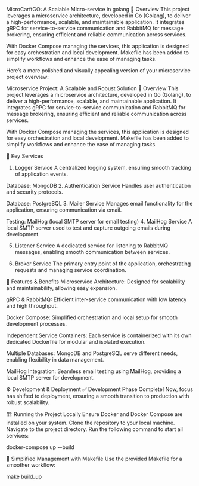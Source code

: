 MicroCarftGO: A Scalable Micro-service in golang 
🚀 Overview
This project leverages a microservice architecture, developed in Go (Golang), to deliver a high-performance, scalable, and maintainable application. It integrates gRPC for service-to-service communication and RabbitMQ for message brokering, ensuring efficient and reliable communication across services.

With Docker Compose managing the services, this application is designed for easy orchestration and local development. Makefile has been added to simplify workflows and enhance the ease of managing tasks.


Here’s a more polished and visually appealing version of your microservice project overview:

Microservice Project: A Scalable and Robust Solution
🚀 Overview
This project leverages a microservice architecture, developed in Go (Golang), to deliver a high-performance, scalable, and maintainable application. It integrates gRPC for service-to-service communication and RabbitMQ for message brokering, ensuring efficient and reliable communication across services.

With Docker Compose managing the services, this application is designed for easy orchestration and local development. Makefile has been added to simplify workflows and enhance the ease of managing tasks.

🧩 Key Services
1. Logger Service
A centralized logging system, ensuring smooth tracking of application events.

Database: MongoDB
2. Authentication Service
Handles user authentication and security protocols.

Database: PostgreSQL
3. Mailer Service
Manages email functionality for the application, ensuring communication via email.

Testing: MailHog (local SMTP server for email testing)
4. MailHog Service
A local SMTP server used to test and capture outgoing emails during development.

5. Listener Service
A dedicated service for listening to RabbitMQ messages, enabling smooth communication between services.

6. Broker Service
The primary entry point of the application, orchestrating requests and managing service coordination.


🌟 Features & Benefits
Microservice Architecture:
Designed for scalability and maintainability, allowing easy expansion.

gRPC & RabbitMQ:
Efficient inter-service communication with low latency and high throughput.

Docker Compose:
Simplified orchestration and local setup for smooth development processes.

Independent Service Containers:
Each service is containerized with its own dedicated Dockerfile for modular and isolated execution.

Multiple Databases:
MongoDB and PostgreSQL serve different needs, enabling flexibility in data management.

MailHog Integration:
Seamless email testing using MailHog, providing a local SMTP server for development.

⚙️ Development & Deployment
✅ Development Phase Complete!
Now, focus has shifted to deployment, ensuring a smooth transition to production with robust scalability.

🏗️ Running the Project Locally
Ensure Docker and Docker Compose are installed on your system.
Clone the repository to your local machine.
Navigate to the project directory.
Run the following command to start all services:

docker-compose up --build

🔧 Simplified Management with Makefile
Use the provided Makefile for a smoother workflow:

make build_up
